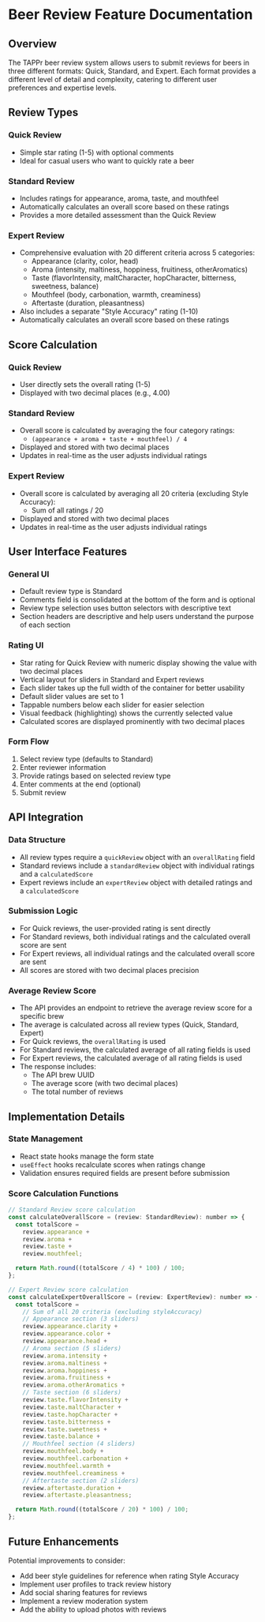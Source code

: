 # Beer Review Feature Documentation

## Overview

The TAPPr beer review system allows users to submit reviews for beers in three different formats: Quick, Standard, and Expert. Each format provides a different level of detail and complexity, catering to different user preferences and expertise levels.

## Review Types

### Quick Review
- Simple star rating (1-5) with optional comments
- Ideal for casual users who want to quickly rate a beer

### Standard Review
- Includes ratings for appearance, aroma, taste, and mouthfeel
- Automatically calculates an overall score based on these ratings
- Provides a more detailed assessment than the Quick Review

### Expert Review
- Comprehensive evaluation with 20 different criteria across 5 categories:
  - Appearance (clarity, color, head)
  - Aroma (intensity, maltiness, hoppiness, fruitiness, otherAromatics)
  - Taste (flavorIntensity, maltCharacter, hopCharacter, bitterness, sweetness, balance)
  - Mouthfeel (body, carbonation, warmth, creaminess)
  - Aftertaste (duration, pleasantness)
- Also includes a separate "Style Accuracy" rating (1-10)
- Automatically calculates an overall score based on these ratings

## Score Calculation

### Quick Review
- User directly sets the overall rating (1-5)
- Displayed with two decimal places (e.g., 4.00)

### Standard Review
- Overall score is calculated by averaging the four category ratings:
  - `(appearance + aroma + taste + mouthfeel) / 4`
- Displayed and stored with two decimal places
- Updates in real-time as the user adjusts individual ratings

### Expert Review
- Overall score is calculated by averaging all 20 criteria (excluding Style Accuracy):
  - Sum of all ratings / 20
- Displayed and stored with two decimal places
- Updates in real-time as the user adjusts individual ratings

## User Interface Features

### General UI
- Default review type is Standard
- Comments field is consolidated at the bottom of the form and is optional
- Review type selection uses button selectors with descriptive text
- Section headers are descriptive and help users understand the purpose of each section

### Rating UI
- Star rating for Quick Review with numeric display showing the value with two decimal places
- Vertical layout for sliders in Standard and Expert reviews
- Each slider takes up the full width of the container for better usability
- Default slider values are set to 1
- Tappable numbers below each slider for easier selection
- Visual feedback (highlighting) shows the currently selected value
- Calculated scores are displayed prominently with two decimal places

### Form Flow
1. Select review type (defaults to Standard)
2. Enter reviewer information
3. Provide ratings based on selected review type
4. Enter comments at the end (optional)
5. Submit review

## API Integration

### Data Structure
- All review types require a `quickReview` object with an `overallRating` field
- Standard reviews include a `standardReview` object with individual ratings and a `calculatedScore`
- Expert reviews include an `expertReview` object with detailed ratings and a `calculatedScore`

### Submission Logic
- For Quick reviews, the user-provided rating is sent directly
- For Standard reviews, both individual ratings and the calculated overall score are sent
- For Expert reviews, all individual ratings and the calculated overall score are sent
- All scores are stored with two decimal places precision

### Average Review Score
- The API provides an endpoint to retrieve the average review score for a specific brew
- The average is calculated across all review types (Quick, Standard, Expert)
- For Quick reviews, the `overallRating` is used
- For Standard reviews, the calculated average of all rating fields is used
- For Expert reviews, the calculated average of all rating fields is used
- The response includes:
  - The API brew UUID
  - The average score (with two decimal places)
  - The total number of reviews

## Implementation Details

### State Management
- React state hooks manage the form state
- `useEffect` hooks recalculate scores when ratings change
- Validation ensures required fields are present before submission

### Score Calculation Functions
```javascript
// Standard Review score calculation
const calculateOverallScore = (review: StandardReview): number => {
  const totalScore =
    review.appearance +
    review.aroma +
    review.taste +
    review.mouthfeel;

  return Math.round((totalScore / 4) * 100) / 100;
};

// Expert Review score calculation
const calculateExpertOverallScore = (review: ExpertReview): number => {
  const totalScore =
    // Sum of all 20 criteria (excluding styleAccuracy)
    // Appearance section (3 sliders)
    review.appearance.clarity +
    review.appearance.color +
    review.appearance.head +
    // Aroma section (5 sliders)
    review.aroma.intensity +
    review.aroma.maltiness +
    review.aroma.hoppiness +
    review.aroma.fruitiness +
    review.aroma.otherAromatics +
    // Taste section (6 sliders)
    review.taste.flavorIntensity +
    review.taste.maltCharacter +
    review.taste.hopCharacter +
    review.taste.bitterness +
    review.taste.sweetness +
    review.taste.balance +
    // Mouthfeel section (4 sliders)
    review.mouthfeel.body +
    review.mouthfeel.carbonation +
    review.mouthfeel.warmth +
    review.mouthfeel.creaminess +
    // Aftertaste section (2 sliders)
    review.aftertaste.duration +
    review.aftertaste.pleasantness;

  return Math.round((totalScore / 20) * 100) / 100;
};
```

## Future Enhancements

Potential improvements to consider:
- Add beer style guidelines for reference when rating Style Accuracy
- Implement user profiles to track review history
- Add social sharing features for reviews
- Implement a review moderation system
- Add the ability to upload photos with reviews
